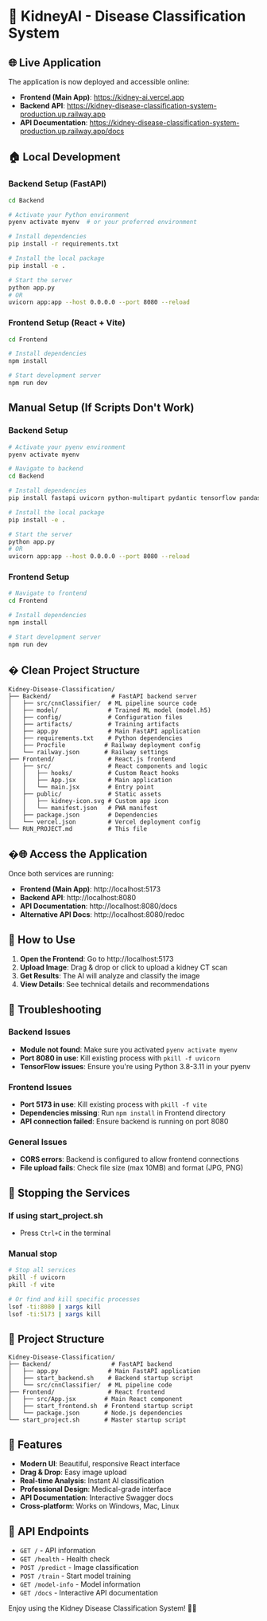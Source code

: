 # 🚀 KidneyAI - Disease Classification System

## 🌐 Live Application

The application is now deployed and accessible online:

- **Frontend (Main App)**: https://kidney-ai.vercel.app
- **Backend API**: https://kidney-disease-classification-system-production.up.railway.app
- **API Documentation**: https://kidney-disease-classification-system-production.up.railway.app/docs

## 🏠 Local Development

### Backend Setup (FastAPI)
```bash
cd Backend

# Activate your Python environment
pyenv activate myenv  # or your preferred environment

# Install dependencies
pip install -r requirements.txt

# Install the local package
pip install -e .

# Start the server
python app.py
# OR
uvicorn app:app --host 0.0.0.0 --port 8080 --reload
```

### Frontend Setup (React + Vite)
```bash
cd Frontend

# Install dependencies
npm install

# Start development server
npm run dev
```

## Manual Setup (If Scripts Don't Work)

### Backend Setup
```bash
# Activate your pyenv environment
pyenv activate myenv

# Navigate to backend
cd Backend

# Install dependencies
pip install fastapi uvicorn python-multipart pydantic tensorflow pandas numpy python-box pyyaml ensure joblib

# Install the local package
pip install -e .

# Start the server
python app.py
# OR
uvicorn app:app --host 0.0.0.0 --port 8080 --reload
```

### Frontend Setup
```bash
# Navigate to frontend
cd Frontend

# Install dependencies
npm install

# Start development server
npm run dev
```

## �️ Clean Project Structure

```
Kidney-Disease-Classification/
├── Backend/                 # FastAPI backend server
│   ├── src/cnnClassifier/  # ML pipeline source code
│   ├── model/              # Trained ML model (model.h5)
│   ├── config/             # Configuration files
│   ├── artifacts/          # Training artifacts
│   ├── app.py              # Main FastAPI application
│   ├── requirements.txt    # Python dependencies
│   ├── Procfile           # Railway deployment config
│   └── railway.json       # Railway settings
├── Frontend/               # React.js frontend
│   ├── src/                # React components and logic
│   │   ├── hooks/          # Custom React hooks
│   │   ├── App.jsx         # Main application
│   │   └── main.jsx        # Entry point
│   ├── public/             # Static assets
│   │   ├── kidney-icon.svg # Custom app icon
│   │   └── manifest.json   # PWA manifest
│   ├── package.json        # Dependencies
│   └── vercel.json         # Vercel deployment config
└── RUN_PROJECT.md          # This file
```

## �🌐 Access the Application

Once both services are running:

- **Frontend (Main App)**: http://localhost:5173
- **Backend API**: http://localhost:8080
- **API Documentation**: http://localhost:8080/docs
- **Alternative API Docs**: http://localhost:8080/redoc

## 🎯 How to Use

1. **Open the Frontend**: Go to http://localhost:5173
2. **Upload Image**: Drag & drop or click to upload a kidney CT scan
3. **Get Results**: The AI will analyze and classify the image
4. **View Details**: See technical details and recommendations

## 🔧 Troubleshooting

### Backend Issues
- **Module not found**: Make sure you activated `pyenv activate myenv`
- **Port 8080 in use**: Kill existing process with `pkill -f uvicorn`
- **TensorFlow issues**: Ensure you're using Python 3.8-3.11 in your pyenv

### Frontend Issues
- **Port 5173 in use**: Kill existing process with `pkill -f vite`
- **Dependencies missing**: Run `npm install` in Frontend directory
- **API connection failed**: Ensure backend is running on port 8080

### General Issues
- **CORS errors**: Backend is configured to allow frontend connections
- **File upload fails**: Check file size (max 10MB) and format (JPG, PNG)

## 🛑 Stopping the Services

### If using start_project.sh
- Press `Ctrl+C` in the terminal

### Manual stop
```bash
# Stop all services
pkill -f uvicorn
pkill -f vite

# Or find and kill specific processes
lsof -ti:8080 | xargs kill
lsof -ti:5173 | xargs kill
```

## 📁 Project Structure

```
Kidney-Disease-Classification/
├── Backend/                 # FastAPI backend
│   ├── app.py              # Main FastAPI application
│   ├── start_backend.sh    # Backend startup script
│   └── src/cnnClassifier/  # ML pipeline code
├── Frontend/               # React frontend
│   ├── src/App.jsx        # Main React component
│   ├── start_frontend.sh  # Frontend startup script
│   └── package.json       # Node.js dependencies
└── start_project.sh       # Master startup script
```

## 🎨 Features

- **Modern UI**: Beautiful, responsive React interface
- **Drag & Drop**: Easy image upload
- **Real-time Analysis**: Instant AI classification
- **Professional Design**: Medical-grade interface
- **API Documentation**: Interactive Swagger docs
- **Cross-platform**: Works on Windows, Mac, Linux

## 🔗 API Endpoints

- `GET /` - API information
- `GET /health` - Health check
- `POST /predict` - Image classification
- `POST /train` - Start model training
- `GET /model-info` - Model information
- `GET /docs` - Interactive API documentation

Enjoy using the Kidney Disease Classification System! 🏥✨
